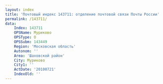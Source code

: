 ```yaml
---
layout: index
title: 'Почтовый индекс 143711: отделение почтовой связи Почты России'
permalink: /143711/
data:
    Index: 143711
    OPSName: Муриково
    OPSType: О
    OPSSubm: 143449
    Region: 'Московская область'
    Autonom: ''
    Area: 'Шаховской район'
    City: Муриково
    City1: ''
    ActDate: '20100721'
    IndexOld: ''
---
```

